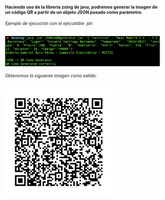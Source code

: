 #### Haciendo uso de la librería zxing de java, podremos generar la imagen de un código QR a partir de un objeto JSON pasado como parámetro.

###### Ejemplo de ejecución con el ejecutable .jar:
![](images/Execution.png)

###### Obtenemos la siguiente imagen como salida:
![](images/QRCode.png)
